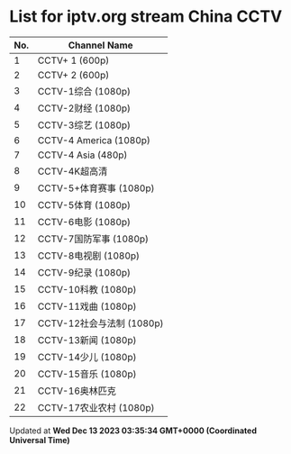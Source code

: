 # List for **iptv.org stream China CCTV**

| No.  | Channel Name |
| --- | ------------ |
| 1 | CCTV+ 1 (600p) |
| 2 | CCTV+ 2 (600p) |
| 3 | CCTV-1综合 (1080p) |
| 4 | CCTV-2财经 (1080p) |
| 5 | CCTV-3综艺 (1080p) |
| 6 | CCTV-4 America (1080p) |
| 7 | CCTV-4 Asia (480p) |
| 8 | CCTV-4K超高清 |
| 9 | CCTV-5+体育赛事 (1080p) |
| 10 | CCTV-5体育 (1080p) |
| 11 | CCTV-6电影 (1080p) |
| 12 | CCTV-7国防军事 (1080p) |
| 13 | CCTV-8电视剧 (1080p) |
| 14 | CCTV-9纪录 (1080p) |
| 15 | CCTV-10科教 (1080p) |
| 16 | CCTV-11戏曲 (1080p) |
| 17 | CCTV-12社会与法制 (1080p) |
| 18 | CCTV-13新闻 (1080p) |
| 19 | CCTV-14少儿 (1080p) |
| 20 | CCTV-15音乐 (1080p) |
| 21 | CCTV-16奥林匹克 |
| 22 | CCTV-17农业农村 (1080p) |

Updated at **Wed Dec 13 2023 03:35:34 GMT+0000 (Coordinated Universal Time)**
